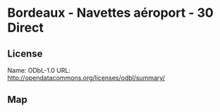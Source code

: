 # Bordeaux - Navettes aéroport - 30 Direct
    
## License

Name: ODbL-1.0
URL: http://opendatacommons.org/licenses/odbl/summary/

## Map

<WorldMap topic="stefan/public-transport/Bordeaux___Navettes_aeroport___30_Direct/vehicle_positions/#" />
